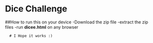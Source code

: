 # Dice Challenge
##How to run this on your device
  -Download the zip file 
    -extract the zip files
      -run **dicee.html** on any browser
      
      # I Hope it works :)  
      
   
